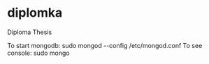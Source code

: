 # diplomka
Diploma Thesis

To start mongodb:
sudo mongod --config /etc/mongod.conf
To see console:
sudo mongo
